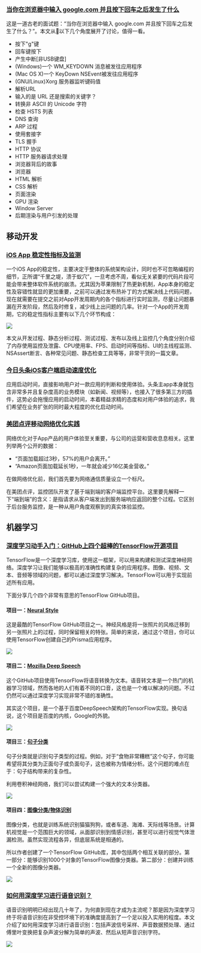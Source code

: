 ### [当你在浏览器中输入 google.com 并且按下回车之后发生了什么](https://github.com/skyline75489/what-happens-when-zh_CN)

这是一道古老的面试题：“当你在浏览器中输入 google.com 并且按下回车之后发生了什么？”。本文从以下几个角度展开了讨论，值得一看。

- 按下"g"键
- 回车键按下
- 产生中断[非USB键盘]
- (Windows)一个 WM_KEYDOWN 消息被发往应用程序
- (Mac OS X)一个 KeyDown NSEvent被发往应用程序
- (GNU/Linux)Xorg 服务器监听键码值
- 解析URL
- 输入的是 URL 还是搜索的关键字？
- 转换非 ASCII 的 Unicode 字符
- 检查 HSTS 列表
- DNS 查询
- ARP 过程
- 使用套接字
- TLS 握手
- HTTP 协议
- HTTP 服务器请求处理
- 浏览器背后的故事
- 浏览器
- HTML 解析
- CSS 解析
- 页面渲染
- GPU 渲染
- Window Server
- 后期渲染与用户引发的处理

## 移动开发

### [iOS App 稳定性指标及监测](http://mp.weixin.qq.com/s/gibRDdfkf7aL5-jUfqo7BA)

一个iOS App的稳定性，主要决定于整体的系统架构设计，同时也不可忽略编程的细节，正所谓“千里之堤，溃于蚁穴”，一旦考虑不周，看似无关紧要的代码片段可能会带来整体软件系统的崩溃。尤其因为苹果限制了热更新机制，App本身的稳定性及容错性就显的更加重要，之前可以通过发布热补丁的方式解决线上代码问题，现在就需要在提交之前对App开发周期内的各个指标进行实时监测，尽量让问题暴漏在开发阶段，然后及时修复，减少线上出问题的几率。针对一个App的开发周期，它的稳定性指标主要有以下几个环节构成：

![](./Images/wk8/6.png)

本文从开发过程、静态分析过程、测试过程、发布以及线上监控几个角度分别介绍了内存使用监控及泄露、CPU使用率、FPS、启动时间等指标、UI的主线程监测、NSAssert断言、各种常见问题、静态检查工具等等，非常干货的一篇文章。

### [今日头条iOS客户端启动速度优化](https://techblog.toutiao.com/2017/01/17/iosspeed)

应用启动时间，直接影响用户对一款应用的判断和使用体验。头条主app本身就包含非常多并且复杂度高的业务模块（如新闻、视频等），也接入了很多第三方的插件，这势必会拖慢应用的启动时间，本着精益求精的态度和对用户体验的追求，我们希望在业务扩张的同时最大程度的优化启动时间。

### [美团点评移动网络优化实践](https://tech.meituan.com/SharkSDK.html)

网络优化对于App产品的用户体验至关重要，与公司的运营和营收息息相关。这里列举两个公开的数据：

- “页面加载超过3秒，57%的用户会离开。”
- “Amazon页面加载延长1秒，一年就会减少16亿美金营收。”

在做网络优化前，我们首先要为网络通信质量设立一个标尺。

在美团点评，监控团队开发了基于端到端的客户端监控平台。这里要先解释一下“端到端”的含义：是指请求从客户端发出到服务端响应返回的整个过程。它区别于后台服务监控，是一种从用户角度观察到的真实体验监控。

## 机器学习

### [深度学习动手入门：GitHub上四个超棒的TensorFlow开源项目](http://mp.weixin.qq.com/s/AIKHJSXL3KsgqSsqu6Wy1g)

TensorFlow是一个深度学习库，使用这一框架，可以用来构建和测试深度神经网络。深度学习让我们能够以极高的准确性构建复杂的应用程序。图像、视频、文本、音频等领域的问题，都可以通过深度学习解决。TensorFlow可以用于实现前述所有应用。

下面分享几个四个非常有意思的TensorFlow GitHub项目。

#### 项目一：[Neural Style](https://github.com/cysmith/neural-style-tf)

这是最酷的TensorFlow GitHub项目之一。神经风格是将一张照片的风格迁移到另一张照片上的过程，同时保留相关的特张。简单的来说，通过这个项目，你可以使用TensorFlow创建自己的Prisma应用程序。

![](./Images/wk8/1.png)

#### 项目二：[Mozilla Deep Speech](https://github.com/mozilla/DeepSpeech)

这个GitHub项目使用TensorFlow将语音转换为文本。语音转文本是一个热门的机器学习领域，然而各地的人们有着不同的口音，这也是一个难以解决的问题。不过仍然可以通过深度学习实现非常不错的准确性。

其实这个项目，是一个基于百度DeepSpeech架构的TensorFlow实现。换句话说，这个项目是百度的内核，Google的外貌。

![](./Images/wk8/2.png)

#### 项目三：[句子分类](https://github.com/dennybritz/cnn-text-classification-tf)

句子分类就是识别句子类型的过程。例如，对于“食物非常糟糕”这个句子，你可能希望将其分类为正面句子或负面句子，这也被称为情绪分析。这个问题的难点在于：句子结构带来的复杂性。

利用卷积神经网络，我们可以尝试构建一个强大的文本分类器。

![](./Images/wk8/3.png)

#### 项目四：[图像分类/物体识别](https://github.com/akshaypai/tfClassifier)

图像分类，也就是训练系统识别猫猫狗狗，或者车道、海滩、天际线等场景。计算机视觉是一个范围巨大的领域，从面部识别到情感识别，甚至可以进行视觉气体泄漏检测。虽然实现流程各异，但底层系统是相通的。

所以作者创建了一个TensorFlow GitHub库，其中包括两个相互关联的部分。第一部分：能够识别1000个对象的TensorFlow图像分类器。第二部分：创建并训练一个全新的图像分类器。

![](./Images/wk8/4.gif)

### [如何用深度学习进行语音识别？](https://medium.com/@ageitgey/machine-learning-is-fun-part-6-how-to-do-speech-recognition-with-deep-learning-28293c162f7a)

语音识别明明已经出现几十年了，为何直到现在才成为主流呢？那是因为深度学习终于将语音识别在非受控环境下的准确度提高到了一个足以投入实用的程度。本文介绍了如何用深度学习进行语音识别：包括声波信号采样、声音数据预处理、通过傅里叶变换把复杂声波分解为简单的声波、然后从短声音识别字符。

![](./Images/wk8/5.jpg)